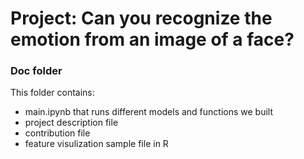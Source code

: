 # Project: Can you recognize the emotion from an image of a face?

### Doc folder

This folder contains:
- main.ipynb that runs different models and functions we built
- project description file
- contribution file
- feature visulization sample file in R
